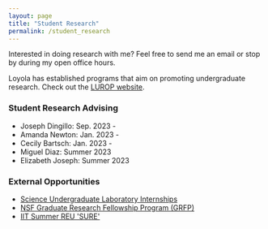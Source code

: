 ```yaml
---
layout: page
title: "Student Research"
permalink: /student_research
---
```


Interested in doing research with me? Feel free to send me an email or stop by during my open office hours. 

Loyola has established programs that aim on promoting undergraduate research. Check out the [LUROP website](https://www.luc.edu/celts/programs/undergraduateresearch/).

### Student Research Advising

<!---#### 2023 - 2024--->
- Joseph Dingillo: Sep. 2023 - 
- Amanda Newton: Jan. 2023 -
- Cecily Bartsch: Jan. 2023 -
- Miguel Diaz: Summer 2023
- Elizabeth Joseph: Summer 2023

<!---
  <details>
  <summary>Details</summary>
  The topic is Finite Difference Method.
  </details>
---> 

### External Opportunities
- [Science Undergraduate Laboratory Internships](https://science.osti.gov/wdts/suli)
- [NSF Graduate Research Fellowship Program (GRFP)](https://new.nsf.gov/funding/opportunities/nsf-graduate-research-fellowship-program-grfp)
- [IIT Summer REU 'SURE'](https://www.iit.edu/computing/research/student-research/SURE)
